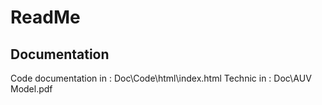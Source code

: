 # ReadMe

## Documentation
Code documentation in : Doc\Code\html\index.html
Technic in : Doc\AUV Model.pdf